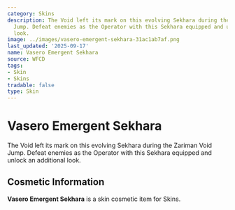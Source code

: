```yaml
---
category: Skins
description: The Void left its mark on this evolving Sekhara during the Zariman Void
  Jump. Defeat enemies as the Operator with this Sekhara equipped and unlock an additional
  look.
image: ../images/vasero-emergent-sekhara-31ac1ab7af.png
last_updated: '2025-09-17'
name: Vasero Emergent Sekhara
source: WFCD
tags:
- Skin
- Skins
tradable: false
type: Skin
---
```


# Vasero Emergent Sekhara

The Void left its mark on this evolving Sekhara during the Zariman Void Jump. Defeat enemies as the Operator with this Sekhara equipped and unlock an additional look.

## Cosmetic Information

**Vasero Emergent Sekhara** is a skin cosmetic item for Skins.

